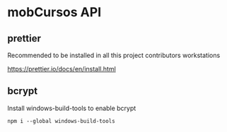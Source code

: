 # mobCursos API

## prettier

Recommended to be installed in all this project contributors workstations

https://prettier.io/docs/en/install.html

## bcrypt 

Install windows-build-tools to enable bcrypt

`npm i --global windows-build-tools`
